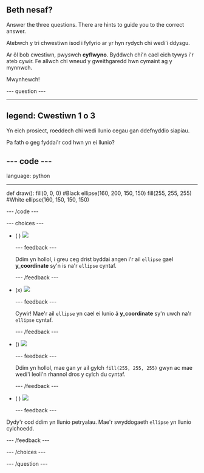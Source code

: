 ## Beth nesaf?

Answer the three questions. There are hints to guide you to the correct answer.

Atebwch y tri chwestiwn isod i fyfyrio ar yr hyn rydych chi wedi'i ddysgu.

Ar ôl bob cwestiwn, pwyswch **cyflwyno**. Byddwch chi'n cael eich tywys i'r ateb cywir. Fe allwch chi wneud y gweithgaredd hwn cymaint ag y mynnwch.

Mwynhewch!

--- question ---

---
legend: Cwestiwn 1 o 3
---

Yn eich prosiect, roeddech chi wedi llunio cegau gan ddefnyddio siapiau.

Pa fath o geg fyddai'r cod hwn yn ei llunio?

--- code ---
---
language: python

---
def draw(): fill(0, 0, 0) #Black ellipse(160, 200, 150, 150) fill(255, 255, 255) #White ellipse(160, 150, 150, 150)

--- /code ---

--- choices ---

- ( ) ![](images/sad-mouth.png)

  --- feedback ---

  Ddim yn hollol, i greu ceg drist byddai angen i'r ail `ellipse` gael **y_coordinate** sy'n is na'r `ellipse` cyntaf.

  --- /feedback ---

- (x) ![](images/happy-mouth.png)

  --- feedback ---

  Cywir! Mae'r ail `ellipse` yn cael ei lunio â **y_coordinate** sy'n uwch na'r `ellipse` cyntaf.

  --- /feedback ---

- () ![](images/circle-mouth.png)

  --- feedback ---

   Ddim yn hollol, mae gan yr ail gylch `fill(255, 255, 255)` gwyn ac mae wedi'i leoli'n rhannol dros y cylch du cyntaf.

  --- /feedback ---

- ( ) ![](images/square-mouth.png)

  --- feedback ---

Dydy'r cod ddim yn llunio petryalau. Mae'r swyddogaeth `ellipse` yn llunio cylchoedd.

  --- /feedback ---

--- /choices ---

--- /question ---
